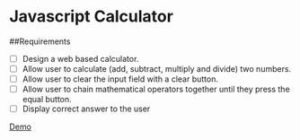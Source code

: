 Javascript Calculator
=====================

##Requirements
- [ ] Design a web based calculator.
- [ ] Allow user to calculate (add, subtract, multiply and divide) two numbers.
- [ ] Allow user to clear the input field with a clear button.
- [ ] Allow user to chain mathematical operators together until they press the equal button.
- [ ] Display correct answer to the user

[Demo](http://somecallmejosh.github.io/javascript-calculator/)